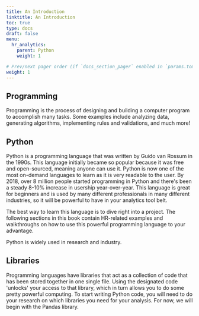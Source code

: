 ```yaml
---
title: An Introduction
linktitle: An Introduction
toc: true
type: docs
draft: false
menu:
  hr_analytics:
    parent: Python
    weight: 1

# Prev/next pager order (if `docs_section_pager` enabled in `params.toml`)
weight: 1
---
```



<!-- In this section, I'll provide an overview on Python.
 -->
<!-- find better place to put this: The goal of this section is to use Python to get high level descriptive or summary statistics in HR Analytic related projects. -->

## Programming

Programming is the process of designing and building a computer program to accomplish many tasks. Some examples include analyzing data, generating algorithms, implementing rules and validations, and much more!

## Python

Python is a programming language that was written by Guido van Rossum in the 1990s. This language initially became so popular because it was free and open-sourced, meaning anyone can use it. Python is now one of the most on-demand languages to learn as it is very readable to the user. By 2018, over 8 million people started programming in Python and there's been a steady 8-10% increase in usership year-over-year. This language is great for beginners and is used by many different professionals in many different industries, so it will be powerful to have in your analytics tool belt.

The best way to learn this language is to dive right into a project. The following sections in this book contain HR-related examples and walkthroughs on how to use this powerful programming language to your advantage.

Python	is
widely	used	in	research	and	industry.
<!--
watch videos, find a project, use stack overflow for help, etc. -->



## Libraries

Programming languages have libraries that act as a collection of code that has been stored together in one single file. Using the designated code 'unlocks' your access to that library, which in turn allows you to do some pretty powerful computing. To start writing Python code, you will need to do your research on which libraries you need for your analysis. For now, we will begin with the Pandas library.

